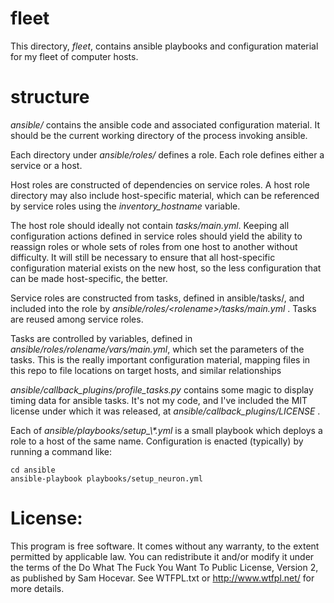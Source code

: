 # fleet

This directory, *fleet*, contains ansible playbooks and configuration material
for my fleet of computer hosts.


# structure

*ansible/* contains the ansible code and associated configuration material.  It
should be the current working directory of the process invoking ansible.

Each directory under *ansible/roles/* defines a role.  Each role defines either
a service or a host.  

Host roles are constructed of dependencies on service roles.  A host role
directory may also include host-specific material, which can be referenced by
service roles using the *inventory_hostname* variable.  

The host role should ideally not contain *tasks/main.yml*.  Keeping all
configuration actions defined in service roles should yield the ability to
reassign roles or whole sets of roles from one host to another without
difficulty.  It will still be necessary to ensure that all host-specific
configuration material exists on the new host, so the less configuration that
can be made host-specific, the better.

Service roles are constructed from tasks, defined in ansible/tasks/, and
included into the role by *ansible/roles/&lt;rolename&gt;/tasks/main.yml* .  Tasks
are reused among service roles.

Tasks are controlled by variables, defined in
*ansible/roles/rolename/vars/main.yml*, which set the parameters of the
tasks.  This is the really important configuration material, mapping files in
this repo to file locations on target hosts, and similar relationships 

*ansible/callback_plugins/profile_tasks.py* contains some magic to display
timing data for ansible tasks.  It's not my code, and I've included the MIT
license under which it was released, at *ansible/callback_plugins/LICENSE* .

Each of *ansible/playbooks/setup_\\\*.yml* is a small playbook which deploys a role to a
host of the same name.  Configuration is enacted (typically) by running a
command like:

    cd ansible
    ansible-playbook playbooks/setup_neuron.yml


# License:

This program is free software. It comes without any warranty, to the extent
permitted by applicable law. You can redistribute it and/or modify it under
the terms of the Do What The Fuck You Want To Public License, Version 2, as
published by Sam Hocevar. See WTFPL.txt or http://www.wtfpl.net/ for more
details.

